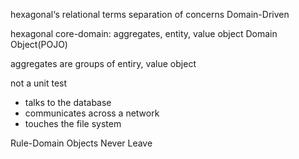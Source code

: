 hexagonal‘s relational terms
separation of concerns
Domain-Driven

hexagonal core-domain:
aggregates,  entity, value object
Domain Object(POJO)

aggregates are groups of entiry, value object


not a unit test
- talks to the database
- communicates across a network
- touches the file system

Rule-Domain Objects Never Leave
